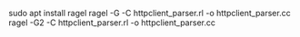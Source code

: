  sudo apt install ragel
 ragel -G -C httpclient_parser.rl -o httpclient_parser.cc
 ragel -G2 -C httpclient_parser.rl -o httpclient_parser.cc